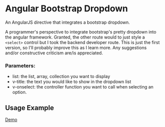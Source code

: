 # Angular Bootstrap Dropdown
An AngularJS directive that integrates a bootstrap dropdown.

A programmer's perspective to integrate bootstrap's pretty dropdown into the angular framework. Granted, the other route would to just style a `<select>` control but I took the backend developer route. This is just the first version, so I'll probably improve this as I learn more. Any suggestions and/or constructive criticism are/is appreciated.

  
### Parameters:
- list: the list, array, collection you want to display
- v-title: the text you would like to show in the dropdown list
- v-onselect: the controller function you want to call when selecting an option.

## Usage Example
[Demo](https://embed.plnkr.co/lUaeqfzh2ihQlgLOuifz/)

